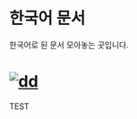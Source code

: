 # 한국어 문서
한국어로 된 문서 모아놓는 곳입니다.

# [![dd](https://github.com/bambosan/bambosan.github.io/blob/main/bsbe-deferred/deferred.png?raw=true)](https://github.com/bambosan/bambosan.github.io/blob/main/bsbe-deferred/deferred.png)
TEST